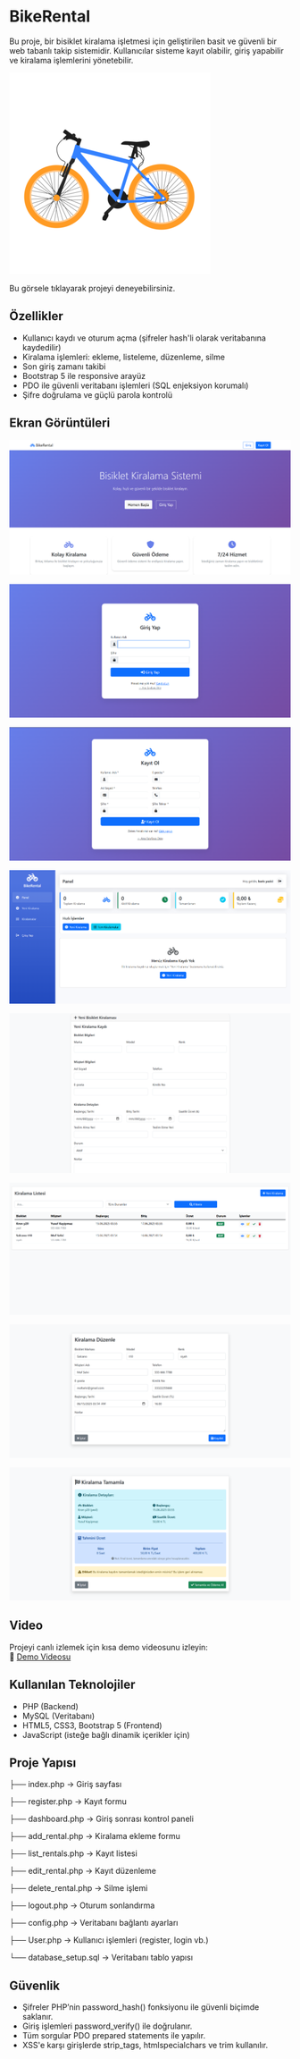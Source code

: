 # BikeRental

Bu proje, bir bisiklet kiralama işletmesi için geliştirilen basit ve güvenli bir web tabanlı takip sistemidir. Kullanıcılar sisteme kayıt olabilir, giriş yapabilir ve kiralama işlemlerini yönetebilir.

[![Bisiklet Gorsel](img/bike.png)](http://95.130.171.20/~st22360859049/)

Bu görsele tıklayarak projeyi deneyebilirsiniz.

##  Özellikler

-  Kullanıcı kaydı ve oturum açma (şifreler hash'li olarak veritabanına kaydedilir)
-  Kiralama işlemleri: ekleme, listeleme, düzenleme, silme
-  Son giriş zamanı takibi
-  Bootstrap 5 ile responsive arayüz
-  PDO ile güvenli veritabanı işlemleri (SQL enjeksiyon korumalı)
-  Şifre doğrulama ve güçlü parola kontrolü


## Ekran Görüntüleri
![AnaSayfa](img/anasayfa.png)

![Giris_Ekrani](img/giris.png)

![Kayit_Ekrani](img/kayit.png)

![Panel](img/panel.png)

![Yeni_Kiralama](img/yeni_kiralama.png)

![Kiralama_Listesi](img/kiralama_listesi.png)

![Kiralama_Duzenle](img/kiralama_duzenle.png)

![Kiralama_Tamamla](img/kiralama_tamamla.png)


## Video

Projeyi canlı izlemek için kısa demo videosunu izleyin:  
🔗 [Demo Videosu](https://youtu.be/QT8kYC_Nzjk)


##  Kullanılan Teknolojiler

- PHP (Backend)
- MySQL (Veritabanı)
- HTML5, CSS3, Bootstrap 5 (Frontend)
- JavaScript (isteğe bağlı dinamik içerikler için)


##  Proje Yapısı

├── index.php → Giriş sayfası

├── register.php → Kayıt formu

├── dashboard.php → Giriş sonrası kontrol paneli

├── add_rental.php → Kiralama ekleme formu

├── list_rentals.php → Kayıt listesi

├── edit_rental.php → Kayıt düzenleme

├── delete_rental.php → Silme işlemi

├── logout.php → Oturum sonlandırma

├── config.php → Veritabanı bağlantı ayarları

├── User.php → Kullanıcı işlemleri (register, login vb.)

└── database_setup.sql → Veritabanı tablo yapısı



##  Güvenlik

- Şifreler PHP’nin password_hash() fonksiyonu ile güvenli biçimde saklanır.
- Giriş işlemleri password_verify() ile doğrulanır.
- Tüm sorgular PDO prepared statements ile yapılır.
- XSS'e karşı girişlerde strip_tags, htmlspecialchars ve trim kullanılır.
